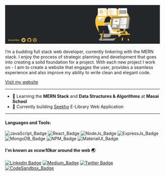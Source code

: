 <img src = "/src/gifs/header-file.gif"/>


I’m a budding full stack web developer, currently tinkering with the MERN stack. I enjoy the process of strategic planning and development that goes into creating a solid foundation for a project. 
With each new project I work on - I aim to create a website that engages the user, provides a seamless experience and also improve my ability to write clean and elegant code.


<a href="https://vaishnavi-kawthankar.vercel.app/" target="_blank" rel="noopener noreferrer" >
    Visit my website
</a>

<hr/>

<!-- - 🎯 Full Stack Web Developer -->
- 🌱 Learning the **MERN Stack** and **Data Structures & Algorithms** at **Masai School**
- :bow_and_arrow: Currently building [Seekho](https://github.com/vcow10kar/seekho-project) E-Library Web Application

<hr/>

#### Languages and Tools:
![JavaScript_Badge](https://img.shields.io/badge/JavaScript-323330?style=for-the-badge&logo=javascript&logoColor=F7DF1E)
![React_Badge](https://img.shields.io/badge/React-20232A?style=for-the-badge&logo=react&logoColor=61DAFB)
![NodeJs_Badge](https://img.shields.io/badge/Node.js-339933?style=for-the-badge&logo=nodedotjs&logoColor=white)
![ExpressJs_Badge](https://img.shields.io/badge/Express.js-000000?style=for-the-badge&logo=express&logoColor=white)
![MongoDB_Badge](https://img.shields.io/badge/MongoDB-4EA94B?style=for-the-badge&logo=mongodb&logoColor=white)
![NPM_Badge](https://img.shields.io/badge/npm-CB3837?style=for-the-badge&logo=npm&logoColor=white)
![MaterialUI_Badge](https://img.shields.io/badge/Material--UI-0081CB?style=for-the-badge&logo=material-ui&logoColor=white)
<!-- ![Redis_Badge](https://img.shields.io/badge/redis-%23DD0031.svg?&style=for-the-badge&logo=redis&logoColor=white) -->
<!-- ![TailwindCSS_Badge](https://img.shields.io/badge/Tailwind_CSS-38B2AC?style=for-the-badge&logo=tailwind-css&logoColor=white) -->
<!-- ![StyledComponents_Badge](https://img.shields.io/badge/styled--components-DB7093?style=for-the-badge&logo=styled-components&logoColor=white) -->

<!-- ### Featured Repositories:
[![Readme Card](https://github-readme-stats.vercel.app/api/pin/?username=vcow10kar&repo=seekho-project&theme=github_dark&hide_border=false&show_owner=true)](https://github.com/vcow10kar/seekho-project) 
[![Readme Card](https://github-readme-stats.vercel.app/api/pin/?username=akhilsdeportfolio&repo=construct_week_2&theme=github_dark&hide_border=false&show_owner=true)](https://github.com/akhilsdeportfolio/construct_week_2) -->

<!-- ### GitHub Stats:
![stats](https://github-readme-streak-stats.herokuapp.com/?user=vcow10kar&theme=tokyonight_duo&hide_border=true&bg_color=0D1117") -->

#### I'm known as _vcow10kar_ around the web 🌏
[![Linkedin Badge](https://img.shields.io/badge/LinkedIn-0077B5?style=for-the-badge&logo=linkedin&logoColor=white)](https://www.linkedin.com/in/vaishnavi-kawthankar/)
[![Medium_Badge](https://img.shields.io/badge/Medium-12100E?style=for-the-badge&logo=medium&logoColor=white)](https://medium.com/@vcow10kar) 
[![Twitter Badge](https://img.shields.io/badge/Twitter-1DA1F2?style=for-the-badge&logo=twitter&logoColor=white)](https://twitter.com/vcow10kar) 
[![CodeSandbox_Badge](https://img.shields.io/badge/Codesandbox-000000?style=for-the-badge&logo=CodeSandbox&logoColor=white)](https://codesandbox.io/u/vcow10kar)
